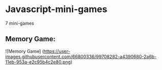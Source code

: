 # Javascript-mini-games

7 mini-games

## Memory Game:

![Memory Game] (https://user-images.githubusercontent.com/66800336/99708282-a4390680-2a6b-11eb-953a-e2c95b4c2e80.png)